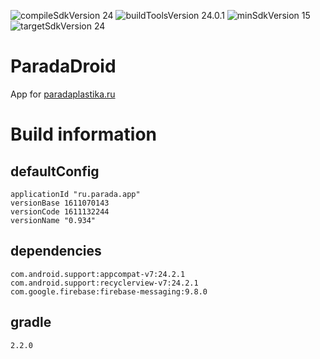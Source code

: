 ![compileSdkVersion 24](https://img.shields.io/badge/compileSdkVersion-24-yellow.svg?style=true) ![buildToolsVersion 24.0.1](https://img.shields.io/badge/buildToolsVersion-24.0.1-blue.svg?style=true) ![minSdkVersion 15](https://img.shields.io/badge/minSdkVersion-15-red.svg?style=true) ![targetSdkVersion 24](https://img.shields.io/badge/targetSdkVersion-24-green.svg?style=true)

# ParadaDroid
App for [paradaplastika.ru](http://paradaplastika.ru/)

# Build information
## defaultConfig
	applicationId "ru.parada.app"
	versionBase 1611070143
	versionCode 1611132244
	versionName "0.934"
## dependencies
	com.android.support:appcompat-v7:24.2.1
	com.android.support:recyclerview-v7:24.2.1
	com.google.firebase:firebase-messaging:9.8.0
## gradle
    2.2.0